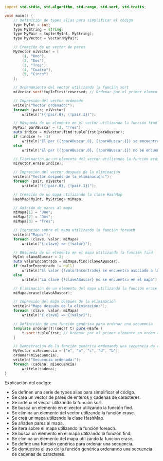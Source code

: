 ```d
import std.stdio, std.algorithm, std.range, std.sort, std.traits;

void main() {
    // Definición de types alias para simplificar el código
    type MyInt = int;
    type MyString = string;
    type MyPair = tuple(MyInt, MyString);
    type MyVector = Vector!MyPair;

    // Creación de un vector de pares
    MyVector miVector = [
        (1, "Uno"),
        (2, "Dos"),
        (3, "Tres"),
        (4, "Cuatro"),
        (5, "Cinco")
    ];

    // Ordenamiento del vector utilizando la función sort
    miVector.sort!tupleFirst!reversed; // Ordenar por el primer elemento en orden descendente

    // Impresión del vector ordenado
    writeln("Vector ordenado:");
    foreach (pair; miVector)
        writeln("({!pair.0}, {!pair.1})");

    // Búsqueda de un elemento en el vector utilizando la función find
    MyPair parABuscar = (3, "Tres");
    auto indice = miVector.find!tupleFirst(parABuscar);
    if (indice != -1)
        writeln("El par ({!parABuscar.0}, {!parABuscar.1}) se encuentra en el índice {!indice}");
    else
        writeln("El par ({!parABuscar.0}, {!parABuscar.1}) no se encuentra en el vector");

    // Eliminación de un elemento del vector utilizando la función erase
    miVector.erase(indice);

    // Impresión del vector después de la eliminación
    writeln("Vector después de la eliminación:");
    foreach (pair; miVector)
        writeln("({!pair.0}, {!pair.1})");

    // Creación de un mapa utilizando la clase HashMap
    HashMap!MyInt, MyString> miMapa;

    // Adición de pares al mapa
    miMapa[1] = "Uno";
    miMapa[2] = "Dos";
    miMapa[3] = "Tres";

    // Iteración sobre el mapa utilizando la función foreach
    writeln("Mapa:");
    foreach (clave, valor; miMapa)
        writeln("{!clave} => {!valor}");

    // Búsqueda de un elemento en el mapa utilizando la función find
    MyInt claveABuscar = 2;
    auto valorEncontrado = miMapa.find(claveABuscar);
    if (valorEncontrado != null)
        writeln("El valor {!valorEncontrado} se encuentra asociado a la clave {!claveABuscar}");
    else
        writeln("La clave {!claveABuscar} no se encuentra en el mapa");

    // Eliminación de un elemento del mapa utilizando la función erase
    miMapa.erase(claveABuscar);

    // Impresión del mapa después de la eliminación
    writeln("Mapa después de la eliminación:");
    foreach (clave, valor; miMapa)
        writeln("{!clave} => {!valor}");

    // Definición de una función genérica para ordenar una secuencia
    template ordenar(T)(seq!T t) pure @safe {
        t.sort!tupleFirst; // Ordenar por el primer elemento en orden ascendente
    }

    // Demostración de la función genérica ordenando una secuencia de cadenas
    MyVector miSecuencia = ["e", "a", "c", "d", "b"];
    ordenar(miSecuencia);
    writeln("Secuencia ordenada:");
    foreach (cadena; miSecuencia)
        writeln(cadena);
}
```

Explicación del código:

* Se definen una serie de types alias para simplificar el código.
* Se crea un vector de pares de enteros y cadenas de caracteres.
* Se ordena el vector utilizando la función sort.
* Se busca un elemento en el vector utilizando la función find.
* Se elimina un elemento del vector utilizando la función erase.
* Se crea un mapa utilizando la clase HashMap.
* Se añaden pares al mapa.
* Se itera sobre el mapa utilizando la función foreach.
* Se busca un elemento en el mapa utilizando la función find.
* Se elimina un elemento del mapa utilizando la función erase.
* Se define una función genérica para ordenar una secuencia.
* Se demuestra el uso de la función genérica ordenando una secuencia de cadenas de caracteres.